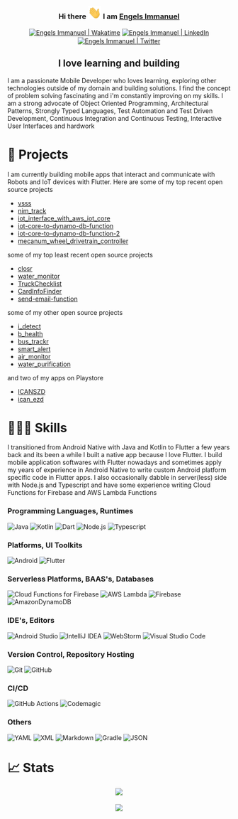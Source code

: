 <h3 align="center">
Hi there <img src="https://raw.githubusercontent.com/ABSphreak/ABSphreak/master/gifs/Hi.gif" width="30px"> I am <a href="https://engels-immanuel.web.app/" target="_blank" rel="noreferrer">Engels Immanuel</a>
</h3>

<div align="center">
  <a href="https://wakatime.com/@08841e85-e450-4a09-96fb-714404fdc9b3"><img align="center" src="https://wakatime.com/badge/user/08841e85-e450-4a09-96fb-714404fdc9b3.svg" alt="Engels Immanuel | Wakatime"/></a>
  <a href="https://www.linkedin.com/in/engels-immanuel-9b807317a/"><img align="center" src="https://img.shields.io/badge/linkedin-%230077B5.svg?style=plastic&logo=linkedin&logoColor=white" alt="Engels Immanuel | LinkedIn" width="80px"/></a>
  <a href="https://twitter.com/evil_onyxx_jr/"><img align="center" src="https://img.shields.io/badge/Twitter-%231DA1F2.svg?style=plastic&logo=Twitter&logoColor=white" alt="Engels Immanuel | Twitter" width="70px"/></a>
</div>

<h2 align="center">
I love learning and building
</h2>

I am a passionate Mobile Developer who loves learning, exploring other technologies outside of my domain and building solutions. I find the concept of problem solving fascinating and i'm constantly improving on my skills. I am a strong advocate of Object Oriented Programming, Architectural Patterns, Strongly Typed Languages, Test Automation and Test Driven Development, Continuous Integration and Continuous Testing, Interactive User Interfaces and hardwork

<h1>
🔭 Projects
</h1>

I am currently building mobile apps that interact and communicate with Robots and IoT devices with Flutter. Here are some of my top recent open source projects
- <a href="https://github.com/Daeon97/vsss.git" target="_blank" rel="noreferrer">vsss</a>
- <a href="https://github.com/Daeon97/nim_track.git" target="_blank" rel="noreferrer">nim_track</a>
- <a href="https://github.com/Daeon97/iot_interface_with_aws_iot_core.git" target="_blank" rel="noreferrer">iot_interface_with_aws_iot_core</a>
- <a href="https://github.com/Daeon97/iot-core-to-dynamo-db-function.git" target="_blank" rel="noreferrer">iot-core-to-dynamo-db-function</a>
- <a href="https://github.com/Daeon97/iot-core-to-dynamo-db-function-2.git" target="_blank" rel="noreferrer">iot-core-to-dynamo-db-function-2</a>
- <a href="https://github.com/Daeon97/mecanum_wheel_drivetrain_controller.git" target="_blank" rel="noreferrer">mecanum_wheel_drivetrain_controller</a>

some of my top least recent open source projects
- <a href="https://github.com/Daeon97/closr.git" target="_blank" rel="noreferrer">closr</a>
- <a href="https://github.com/Daeon97/water_monitor.git" target="_blank" rel="noreferrer">water_monitor</a>
- <a href="https://github.com/Daeon97/TruckChecklist.git" target="_blank" rel="noreferrer">TruckChecklist</a>
- <a href="https://github.com/Daeon97/CardInfoFinder.git" target="_blank" rel="noreferrer">CardInfoFinder</a>
- <a href="https://github.com/Daeon97/send-email-function.git" target="_blank" rel="noreferrer">send-email-function</a>

some of my other open source projects
- <a href="https://github.com/Daeon97/i_detect.git" target="_blank" rel="noreferrer">i_detect</a>
- <a href="https://github.com/Daeon97/b_health.git" target="_blank" rel="noreferrer">b_health</a>
- <a href="https://github.com/Daeon97/bus_trackr.git" target="_blank" rel="noreferrer">bus_trackr</a>
- <a href="https://github.com/Daeon97/smart_alert.git" target="_blank" rel="noreferrer">smart_alert</a>
- <a href="https://github.com/Daeon97/air_monitor.git" target="_blank" rel="noreferrer">air_monitor</a>
- <a href="https://github.com/Daeon97/water_purification.git" target="_blank" rel="noreferrer">water_purification</a>

and two of my apps on Playstore
- <a href="https://play.google.com/store/apps/details?id=com.engelsimmanuel.icanszd" target="_blank" rel="noreferrer">ICANSZD</a>
- <a href="https://play.google.com/store/apps/details?id=com.engelsimmanuel.ican" target="_blank" rel="noreferrer">ican_ezd</a>

<h1>
👨🏿‍💻 Skills
</h1>

I transitioned from Android Native with Java and Kotlin to Flutter a few years back and its been a while I built a native app because I love Flutter. I build mobile application softwares with Flutter nowadays and sometimes apply my years of experience in Android Native to write custom Android platform specific code in Flutter apps. I also occasionally dabble in server(less) side with Node.js and Typescript and have some experience writing Cloud Functions for Firebase and AWS Lambda Functions

<h3>
Programming Languages, Runtimes
</h3>

![Java](https://img.shields.io/badge/Java-ED8B00?style=for-the-badge&logo=openjdk&logoColor=white)
![Kotlin](https://img.shields.io/badge/Kotlin-0095D5?&style=for-the-badge&logo=kotlin&logoColor=white)
![Dart](https://img.shields.io/badge/Dart-0175C2?style=for-the-badge&logo=dart&logoColor=white)
![Node.js](https://img.shields.io/badge/Node.js-43853D?style=for-the-badge&logo=node.js&logoColor=white)
![Typescript](https://img.shields.io/badge/TypeScript-007ACC?style=for-the-badge&logo=typescript&logoColor=white)

<h3>
Platforms, UI Toolkits
</h3>

![Android](https://img.shields.io/badge/Android-3DDC84?style=for-the-badge&logo=android&logoColor=white)
![Flutter](https://img.shields.io/badge/Flutter-%2302569B.svg?style=for-the-badge&logo=Flutter&logoColor=white)

<h3>
Serverless Platforms, BAAS's, Databases
</h3>

![Cloud Functions for Firebase](https://img.shields.io/badge/Firebase-Cloud%20Functions-orange?logo=firebase&logoColor=white)
![AWS Lambda](https://img.shields.io/badge/AWS-Lambda-orange?logo=amazon-aws&logoColor=white)
![Firebase](https://img.shields.io/badge/Firebase-039BE5?style=for-the-badge&logo=Firebase&logoColor=white)
![AmazonDynamoDB](https://img.shields.io/badge/Amazon%20DynamoDB-4053D6?style=for-the-badge&logo=Amazon%20DynamoDB&logoColor=white)

<h3>
IDE's, Editors
</h3>

![Android Studio](https://img.shields.io/badge/Android%20Studio-3DDC84.svg?style=for-the-badge&logo=android-studio&logoColor=white)
![IntelliJ IDEA](https://img.shields.io/badge/IntelliJIDEA-000000.svg?style=for-the-badge&logo=intellij-idea&logoColor=white)
![WebStorm](https://img.shields.io/badge/webstorm-143?style=for-the-badge&logo=webstorm&logoColor=white&color=black)
![Visual Studio Code](https://img.shields.io/badge/Visual%20Studio%20Code-0078d7.svg?style=for-the-badge&logo=visual-studio-code&logoColor=white)

<h3>
Version Control, Repository Hosting
</h3>

![Git](https://img.shields.io/badge/git-%23F05033.svg?style=for-the-badge&logo=git&logoColor=white)
![GitHub](https://img.shields.io/badge/github-%23121011.svg?style=for-the-badge&logo=github&logoColor=white)

<h3>
CI/CD
</h3>

![GitHub Actions](https://img.shields.io/badge/github%20actions-%232671E5.svg?style=for-the-badge&logo=githubactions&logoColor=white)
![Codemagic](https://a11ybadges.com/badge?logo=codemagic)

<h3>
Others
</h3>

![YAML](https://img.shields.io/badge/YAML-★★★-lightgrey?logo=yaml&logoColor=white)
![XML](https://img.shields.io/badge/XML-★★★-lightgrey?logo=xml&logoColor=white)
![Markdown](https://img.shields.io/badge/markdown-%23000000.svg?style=for-the-badge&logo=markdown&logoColor=white)
![Gradle](https://img.shields.io/badge/Gradle-02303A.svg?style=for-the-badge&logo=Gradle&logoColor=white)
![JSON](https://a11ybadges.com/badge?logo=json)

<h1>
📈 Stats
</h1>

<div align="center">
  <a href="https://wakatime.com"><img src="https://wakatime.com/share/@evil_onyxx_jr/95b5d828-4172-4f00-ac98-316adca865a1.png" /></a>
  <br><br>
  <img src="https://github-readme-stats.vercel.app/api?username=Daeon97&&show_icons=true&tile_color=ffffff&com_color=bb2acf&&text_color=daf7dc&bg_color=191919" style="position: relative;"/>
</div>
